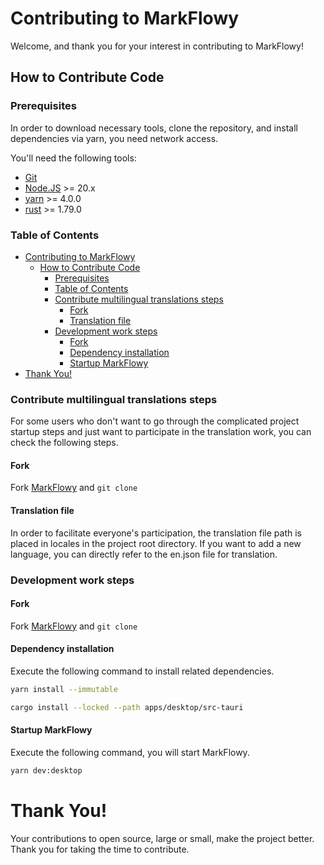 # Contributing to MarkFlowy

Welcome, and thank you for your interest in contributing to MarkFlowy!

## How to Contribute Code

### Prerequisites

In order to download necessary tools, clone the repository, and install dependencies via yarn, you need network access.

You'll need the following tools:

- [Git](https://git-scm.com/)
- [Node.JS](https://nodejs.org/en) >= 20.x
- [yarn](https://yarnpkg.com/) >= 4.0.0
- [rust](https://www.rust-lang.org/) >= 1.79.0

### Table of Contents

- [Contributing to MarkFlowy](#contributing-to-markflowy)
  - [How to Contribute Code](#how-to-contribute-code)
    - [Prerequisites](#prerequisites)
    - [Table of Contents](#table-of-contents)
    - [Contribute multilingual translations steps](#contribute-multilingual-translations-steps)
      - [Fork](#fork)
      - [Translation file](#translation-file)
    - [Development work steps](#development-work-steps)
      - [Fork](#fork-1)
      - [Dependency installation](#dependency-installation)
      - [Startup MarkFlowy](#startup-markflowy)
- [Thank You!](#thank-you)

### Contribute multilingual translations steps

For some users who don't want to go through the complicated project startup steps and just want to participate in the translation work, you can check the following steps.

#### Fork

Fork [MarkFlowy](https://github.com/drl990114/MarkFlowy) and `git clone`

#### Translation file

In order to facilitate everyone's participation, the translation file path is placed in locales in the project root directory. If you want to add a new language, you can directly refer to the en.json file for translation.

### Development work steps

#### Fork

Fork [MarkFlowy](https://github.com/drl990114/MarkFlowy) and `git clone`

#### Dependency installation

Execute the following command to install related dependencies.

```bash
yarn install --immutable

cargo install --locked --path apps/desktop/src-tauri
```

#### Startup MarkFlowy

Execute the following command, you will start MarkFlowy.

```bash
yarn dev:desktop
```

# Thank You!

Your contributions to open source, large or small, make the project better. Thank you for taking the time to contribute.
